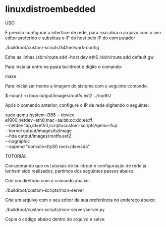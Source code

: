 # linuxdistroembedded

USO

É preciso configurar a interface de rede, para isso abra o arquivo com o seu editor preferido e substitua o IP do host pelo IP do com putador

./buildroot/custom-scripts/S41network-config

Edite as linhas /sbin/route add -host <IP-DO-HOST> dev eth0
  	            /sbin/route add default gw <IP-DO-HOST>

Para instalar entre na pasta buildroot e digite o comando:

make

Para inicializar monte a imagem do sistema com o seguinte comando:

$ mount -o loop output/images/rootfs.ext2 ../rootfs/

Após o comando anterior, configure o IP de rede digitando o seguinte:

sudo qemu-system-i386 --device e1000,netdev=eth0,mac=aa:bb:cc:dd:ee:ff \
  	--netdev tap,id=eth0,script=custom-scripts/qemu-ifup \
  	--kernel output/images/bzImage \
  	--hda output/images/rootfs.ext2 \
  	--nographic \
  	--append "console=ttyS0 root=/dev/sda"     
    
    
TUTORIAL

Considerando que os tutoriais de buildroot e configuração de rede já tenham sido realizados, partimos dos seguintes passos abaixo. 

Crie um diretório com o comando abaixo:

./buildroot/custom-scripts/mon-server

Crie um arquivo com o seu editor de sua preferência no endereço abaixo:

./buildroot/custom-scripts/mon-server/server.py

Copie o código abaixo dentro do arquivo e salve:






